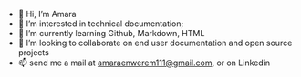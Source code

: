 - 👋 Hi, I’m Amara
- 👀 I’m interested in technical documentation; 
- 🌱 I’m currently learning Github, Markdown, HTML
- 💞️ I’m looking to collaborate on end user documentation and open source projects
- 📫 send me a mail at amaraenwerem111@gmail.com, or on Linkedin

<!---
theamara111/theamara111 is a ✨ special ✨ repository because its `README.md` (this file) appears on your GitHub profile.
You can click the Preview link to take a look at your changes.
--->
